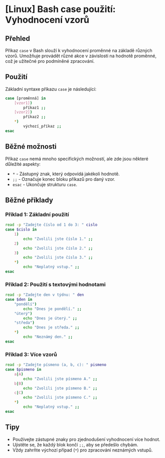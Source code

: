 # [Linux] Bash case použití: Vyhodnocení vzorů

## Přehled
Příkaz `case` v Bash slouží k vyhodnocení proměnné na základě různých vzorů. Umožňuje provádět různé akce v závislosti na hodnotě proměnné, což je užitečné pro podmíněné zpracování.

## Použití
Základní syntaxe příkazu `case` je následující:

```bash
case [proměnná] in
    [vzor1])
        příkaz1 ;;
    [vzor2])
        příkaz2 ;;
    *)
        výchozí_příkaz ;;
esac
```

## Běžné možnosti
Příkaz `case` nemá mnoho specifických možností, ale zde jsou některé důležité aspekty:

- `*` - Zástupný znak, který odpovídá jakékoli hodnotě.
- `;;` - Označuje konec bloku příkazů pro daný vzor.
- `esac` - Ukončuje strukturu `case`.

## Běžné příklady

### Příklad 1: Základní použití
```bash
read -p "Zadejte číslo od 1 do 3: " cislo
case $cislo in
    1)
        echo "Zvolili jste číslo 1." ;;
    2)
        echo "Zvolili jste číslo 2." ;;
    3)
        echo "Zvolili jste číslo 3." ;;
    *)
        echo "Neplatný vstup." ;;
esac
```

### Příklad 2: Použití s textovými hodnotami
```bash
read -p "Zadejte den v týdnu: " den
case $den in
    "pondělí")
        echo "Dnes je pondělí." ;;
    "úterý")
        echo "Dnes je úterý." ;;
    "středa")
        echo "Dnes je středa." ;;
    *)
        echo "Neznámý den." ;;
esac
```

### Příklad 3: Více vzorů
```bash
read -p "Zadejte písmeno (a, b, c): " pismeno
case $pismeno in
    a|A)
        echo "Zvolili jste písmeno A." ;;
    b|B)
        echo "Zvolili jste písmeno B." ;;
    c|C)
        echo "Zvolili jste písmeno C." ;;
    *)
        echo "Neplatný vstup." ;;
esac
```

## Tipy
- Používejte zástupné znaky pro zjednodušení vyhodnocení více hodnot.
- Ujistěte se, že každý blok končí `;;`, aby se předešlo chybám.
- Vždy zahrňte výchozí případ (`*`) pro zpracování neznámých vstupů.